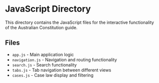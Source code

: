 # JavaScript Directory

This directory contains the JavaScript files for the interactive functionality of the Australian Constitution guide.

## Files

- `app.js` - Main application logic
- `navigation.js` - Navigation and routing functionality
- `search.js` - Search functionality
- `tabs.js` - Tab navigation between different views
- `cases.js` - Case law display and filtering

